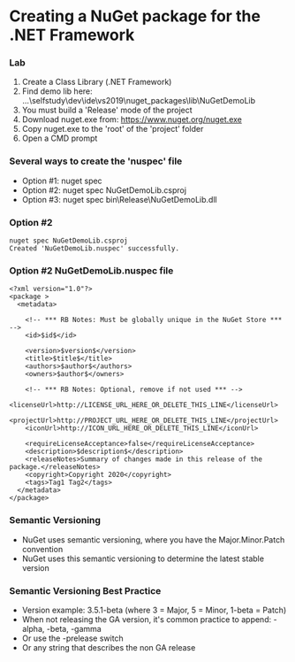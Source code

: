 # Creating a NuGet package for the .NET Framework

### Lab
1. Create a Class Library (.NET Framework)
2. Find demo lib here: ...\selfstudy\dev\ide\vs2019\nuget_packages\lib\NuGetDemoLib
3. You must build a 'Release' mode of the project
4. Download nuget.exe from: https://www.nuget.org/nuget.exe
5. Copy nuget.exe to the 'root' of the 'project' folder
6. Open a CMD prompt

### Several ways to create the 'nuspec' file
- Option #1: nuget spec
- Option #2: nuget spec NuGetDemoLib.csproj 
- Option #3: nuget spec bin\Release\NuGetDemoLib.dll  

### Option #2
```
nuget spec NuGetDemoLib.csproj 
Created 'NuGetDemoLib.nuspec' successfully.
```
### Option #2 NuGetDemoLib.nuspec file
```
<?xml version="1.0"?>
<package >
  <metadata>
    
	<!-- *** RB Notes: Must be globally unique in the NuGet Store *** -->
	<id>$id$</id> 
    
	<version>$version$</version>
    <title>$title$</title>
    <authors>$author$</authors>
    <owners>$author$</owners>
    
	<!-- *** RB Notes: Optional, remove if not used *** -->
	<licenseUrl>http://LICENSE_URL_HERE_OR_DELETE_THIS_LINE</licenseUrl>
    <projectUrl>http://PROJECT_URL_HERE_OR_DELETE_THIS_LINE</projectUrl>
    <iconUrl>http://ICON_URL_HERE_OR_DELETE_THIS_LINE</iconUrl>
    
	<requireLicenseAcceptance>false</requireLicenseAcceptance>
    <description>$description$</description>
    <releaseNotes>Summary of changes made in this release of the package.</releaseNotes>
    <copyright>Copyright 2020</copyright>
    <tags>Tag1 Tag2</tags>
  </metadata>
</package>
```

### Semantic Versioning
- NuGet uses semantic versioning, where you have the Major.Minor.Patch convention
- NuGet uses this semantic versioning to determine the latest stable version

### Semantic Versioning Best Practice
- Version example: 3.5.1-beta (where 3 = Major, 5 = Minor, 1-beta = Patch)
- When not releasing the GA version, it's common practice to append: -alpha, -beta, -gamma
- Or use the -prelease switch
- Or any string that describes the non GA release